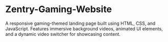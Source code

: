 # Zentry-Gaming-Website
A responsive gaming-themed landing page built using HTML, CSS, and JavaScript. Features immersive background videos, animated UI elements, and a dynamic video switcher for showcasing content.
